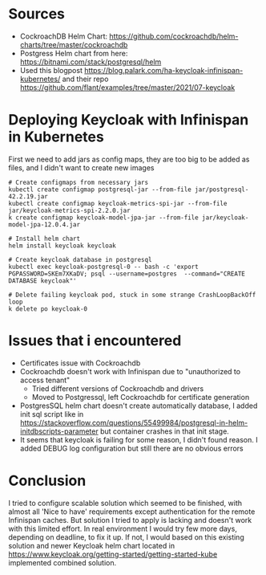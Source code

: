 # Sources 

* CockroachDB Helm Chart: https://github.com/cockroachdb/helm-charts/tree/master/cockroachdb
* Postgress Helm chart from here: https://bitnami.com/stack/postgresql/helm
* Used this blogpost https://blog.palark.com/ha-keycloak-infinispan-kubernetes/ and their repo https://github.com/flant/examples/tree/master/2021/07-keycloak

# Deploying Keycloak with Infinispan in Kubernetes

First we need to add jars as config maps, they are too big to be added as files, and I didn't want to create new images

```
# Create configmaps from necessary jars
kubectl create configmap postgresql-jar --from-file jar/postgresql-42.2.19.jar
kubectl create configmap keycloak-metrics-spi-jar --from-file jar/keycloak-metrics-spi-2.2.0.jar
k create configmap keycloak-model-jpa-jar --from-file jar/keycloak-model-jpa-12.0.4.jar

# Install helm chart
helm install keycloak keycloak

# Create keycloak database in postgresql 
kubectl exec keycloak-postgresql-0 -- bash -c 'export PGPASSWORD=SKEm7XKaDV; psql --username=postgres  --command="CREATE DATABASE keycloak"'

# Delete failing keycloak pod, stuck in some strange CrashLoopBackOff loop
k delete po keycloak-0
```


# Issues that i encountered
* Certificates issue with Cockroachdb 
* Cockroachdb doesn't work with Infinispan due to "unauthorized to access tenant"
  * Tried different versions of Cockroachdb and drivers
  * Moved to Postgressql, left Cockroachdb for certificate generation
* PostgresSQL helm chart doesn't create automatically database, I added init sql script like in https://stackoverflow.com/questions/55499984/postgresql-in-helm-initdbscripts-parameter but container crashes in that init stage.
* It seems that keycloak is failing for some reason, I didn't found reason. I added DEBUG log configuration but still there are no obvious errors

# Conclusion

I tried to configure scalable solution which seemed to be finished, with almost all 'Nice to have' requirements except authentication for the remote Infinispan caches.
But solution I tried to apply is lacking and doesn't work with this limited effort. In real environment I would try few more days, depending on deadline, to fix it up. If not, I would based on this existing solution and newer Keycloak helm chart located in https://www.keycloak.org/getting-started/getting-started-kube implemented combined solution.

